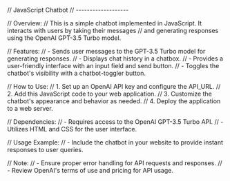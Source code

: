 // JavaScript Chatbot // -------------------

// Overview: // This is a simple chatbot implemented in JavaScript. It interacts with users by taking their messages // and generating responses using the OpenAI GPT-3.5 Turbo model.

// Features: // - Sends user messages to the GPT-3.5 Turbo model for generating responses. // - Displays chat history in a chatbox. // - Provides a user-friendly interface with an input field and send button. // - Toggles the chatbot's visibility with a chatbot-toggler button.

// How to Use: // 1. Set up an OpenAI API key and configure the API_URL. // 2. Add this JavaScript code to your web application. // 3. Customize the chatbot's appearance and behavior as needed. // 4. Deploy the application to a web server.

// Dependencies: // - Requires access to the OpenAI GPT-3.5 Turbo API. // - Utilizes HTML and CSS for the user interface.

// Usage Example: // - Include the chatbot in your website to provide instant responses to user queries.

// Note: // - Ensure proper error handling for API requests and responses. // - Review OpenAI's terms of use and pricing for API usage.
